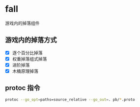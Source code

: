 # fall

游戏内的掉落组件

## 游戏内的掉落方式

- [x] 逐个百分比掉落
- [x] 权重掉落组式掉落
- [x] 进阶掉落
- [x] 木桶原理掉落

## protoc 指令

```bash
protoc --go_opt=paths=source_relative --go_out=. pb/*.proto
```
